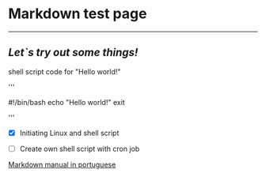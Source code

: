 # **Markdown test page**
---

## *Let`s try out some things!*

shell script code for "Hello world!"

'''

\#!/bin/bash
echo "Hello world!"
exit

'''

- [x] Initiating Linux and shell script

- [ ] Create own shell script with cron job

[Markdown manual in portuguese](https://github.com/gustavoguanabara/git-github/tree/master/manuais-PDF)

